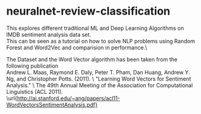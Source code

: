 # neuralnet-review-classification

This explores different traditional ML and Deep Learning Algorithms on IMDB sentiment analysis data set. \
This can be seen as a tutorial on how to solve NLP problems using Random Forest and Word2Vec and comparision in performance.\

The Dataset and the Word Vector algorithm has been taken from the following publication \
Andrew L. Maas, Raymond E. Daly, Peter T. Pham, Dan Huang, Andrew Y. Ng, and Christopher Potts. (2011). \ "Learning Word Vectors for Sentiment Analysis." \ The 49th Annual Meeting of the Association for Computational Linguistics (ACL 2011). \
\url{http://ai.stanford.edu/~ang/papers/acl11-WordVectorsSentimentAnalysis.pdf}
